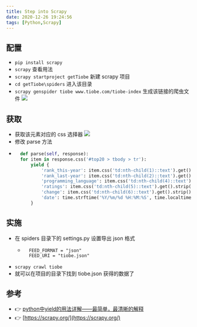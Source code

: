```yaml
---
title: Step into Scrapy 
date: 2020-12-26 19:24:56
tags: [Python,Scrapy]
---
```


## 配置
- `pip install scrapy`
- `scrapy` 查看用法
- `scrapy startproject getTiobe` 新建 scrapy 项目
- `cd getTiobe\spiders` 进入该目录
- `scrapy genspider tiobe www.tiobe.com/tiobe-index` 生成该链接的爬虫文件
![](/images/stepIntoScrapy/Snipaste_2020-12-26_19-34-43.png)
<!-- more -->
## 获取
- 获取该元素对应的 css 选择器
![](/images/stepIntoScrapy/Snipaste_2020-12-26_19-36-35.png)
- 修改 parse 方法
- ```py
    def parse(self, response):
    for item in response.css('#top20 > tbody > tr'):
        yield {
            'rank_this-year': item.css('td:nth-child(1)::text').get().strip(),
            'rank_last-year': item.css('td:nth-child(2)::text').get().strip(),
            'programming_language': item.css('td:nth-child(4)::text').get().strip(),
            'ratings': item.css('td:nth-child(5)::text').get().strip(),
            'change': item.css('td:nth-child(6)::text').get().strip(),
            'date': time.strftime('%Y/%m/%d %H:%M:%S', time.localtime(time.time()))
        }
  ```

## 实施
- 在 spiders 目录下的 settings.py 设置导出 json 格式
    - ```
        FEED_FORMAT = "json"
        FEED_URI = "tiobe.json"
      ```
- `scrapy crawl tiobe`
- 就可以在项目的目录下找到 tiobe.json 获得的数据了

## 参考
- 👉 [python中yield的用法详解——最简单，最清晰的解释](https://blog.csdn.net/mieleizhi0522/article/details/82142856)
- 👉 [https://scrapy.org/](https://scrapy.org/)

